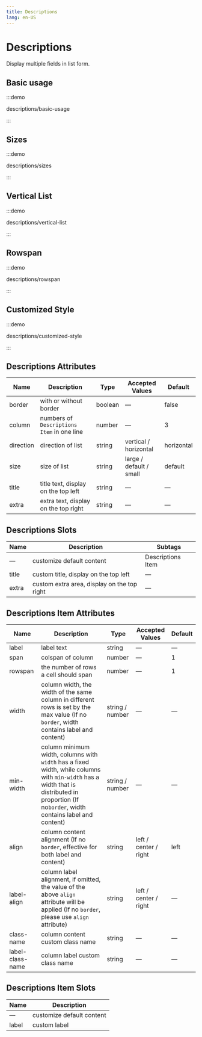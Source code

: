 ```yaml
---
title: Descriptions
lang: en-US
---
```


# Descriptions

Display multiple fields in list form.

## Basic usage

:::demo

descriptions/basic-usage

:::

## Sizes

:::demo

descriptions/sizes

:::

## Vertical List

:::demo

descriptions/vertical-list

:::

## Rowspan

:::demo

descriptions/rowspan

:::

## Customized Style

:::demo

descriptions/customized-style

:::

## Descriptions Attributes

| Name      | Description                                | Type    | Accepted Values         | Default    |
| --------- | ------------------------------------------ | ------- | ----------------------- | ---------- |
| border    | with or without border                     | boolean | —                       | false      |
| column    | numbers of `Descriptions Item` in one line | number  | —                       | 3          |
| direction | direction of list                          | string  | vertical / horizontal   | horizontal |
| size      | size of list                               | string  | large / default / small | default    |
| title     | title text, display on the top left        | string  | —                       | —          |
| extra     | extra text, display on the top right       | string  | —                       | —          |

## Descriptions Slots

| Name  | Description                                 | Subtags           |
| ----- | ------------------------------------------- | ----------------- |
| —     | customize default content                   | Descriptions Item |
| title | custom title, display on the top left       | —                 |
| extra | custom extra area, display on the top right | —                 |

## Descriptions Item Attributes

| Name             | Description                                                                                                                                                                                  | Type            | Accepted Values       | Default |
|------------------|----------------------------------------------------------------------------------------------------------------------------------------------------------------------------------------------| --------------- | --------------------- | ------- |
| label            | label text                                                                                                                                                                                   | string          | —                     | —       |
| span             | colspan of column                                                                                                                                                                            | number          | —                     | 1       |
| rowspan          | the number of rows a cell should span                                                                                                                                                        | number          | —                     | 1       |
| width            | column width, the width of the same column in different rows is set by the max value (If no `border`, width contains label and content)                                                      | string / number | —                     | —       |
| min-width        | column minimum width, columns with `width` has a fixed width, while columns with `min-width` has a width that is distributed in proportion (If no`border`, width contains label and content) | string / number | —                     | —       |
| align            | column content alignment (If no `border`, effective for both label and content)                                                                                                              | string          | left / center / right | left    |
| label-align      | column label alignment, if omitted, the value of the above `align` attribute will be applied (If no `border`, please use `align` attribute)                                                  | string          | left / center / right | —       |
| class-name       | column content custom class name                                                                                                                                                             | string          | —                     | —       |
| label-class-name | column label custom class name                                                                                                                                                               | string          | —                     | —       |

## Descriptions Item Slots

| Name  | Description               |
| ----- | ------------------------- |
| —     | customize default content |
| label | custom label              |
